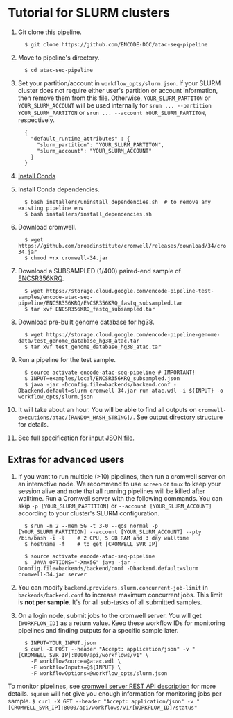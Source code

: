 Tutorial for SLURM clusters
==========================================

1. Git clone this pipeline.
    ```
      $ git clone https://github.com/ENCODE-DCC/atac-seq-pipeline
    ```

2. Move to pipeline's directory.
    ```
      $ cd atac-seq-pipeline
    ```

3. Set your partition/account in `workflow_opts/slurm.json`. If your SLURM cluster does not require either user's partition or account information, then remove them from this file. Otherwise, `YOUR_SLURM_PARTITON` or `YOUR_SLURM_ACCOUNT` will be used internally for `srun ... --partition YOUR_SLURM_PARTITON` or `srun ... --account YOUR_SLURM_PARTITON`, respectively.
    ```
      {
        "default_runtime_attributes" : {
          "slurm_partition": "YOUR_SLURM_PARTITON",
          "slurm_account": "YOUR_SLURM_ACCOUNT"
        }
      }
    ```

4. [Install Conda](https://conda.io/miniconda.html)

5. Install Conda dependencies.
    ```
      $ bash installers/uninstall_dependencies.sh  # to remove any existing pipeline env
      $ bash installers/install_dependencies.sh
    ```

6. Download cromwell.
    ```
      $ wget https://github.com/broadinstitute/cromwell/releases/download/34/cromwell-34.jar
      $ chmod +rx cromwell-34.jar
    ```

7. Download a SUBSAMPLED (1/400) paired-end sample of [ENCSR356KRQ](https://www.encodeproject.org/experiments/ENCSR356KRQ/).
    ```
      $ wget https://storage.cloud.google.com/encode-pipeline-test-samples/encode-atac-seq-pipeline/ENCSR356KRQ/ENCSR356KRQ_fastq_subsampled.tar
      $ tar xvf ENCSR356KRQ_fastq_subsampled.tar
    ```

8. Download pre-built genome database for hg38.
    ```
      $ wget https://storage.cloud.google.com/encode-pipeline-genome-data/test_genome_database_hg38_atac.tar
      $ tar xvf test_genome_database_hg38_atac.tar
    ```

9. Run a pipeline for the test sample.
    ```
      $ source activate encode-atac-seq-pipeline # IMPORTANT!
      $ INPUT=examples/local/ENCSR356KRQ_subsampled.json
      $ java -jar -Dconfig.file=backends/backend.conf -Dbackend.default=slurm cromwell-34.jar run atac.wdl -i ${INPUT} -o workflow_opts/slurm.json
    ```

10. It will take about an hour. You will be able to find all outputs on `cromwell-executions/atac/[RANDOM_HASH_STRING]/`. See [output directory structure](output.md) for details.

11. See full specification for [input JSON file](input.md).

## Extras for advanced users

1. If you want to run multiple (>10) pipelines, then run a cromwell server on an interactive node. We recommend to use `screen` or `tmux` to keep your session alive and note that all running pipelines will be killed after walltime. Run a Cromwell server with the following commands. You can skip `-p [YOUR_SLURM_PARTITION]` or `--account [YOUR_SLURM_ACCOUNT]` according to your cluster's SLURM configuration.

    ```
      $ srun -n 2 --mem 5G -t 3-0 --qos normal -p [YOUR_SLURM_PARTITION] --account [YOUR_SLURM_ACCOUNT] --pty /bin/bash -i -l    # 2 CPU, 5 GB RAM and 3 day walltime
      $ hostname -f    # to get [CROMWELL_SVR_IP]

      $ source activate encode-atac-seq-pipeline
      $ _JAVA_OPTIONS="-Xmx5G" java -jar -Dconfig.file=backends/backend/conf -Dbackend.default=slurm cromwell-34.jar server
    ```

2. You can modify `backend.providers.slurm.concurrent-job-limit` in `backends/backend.conf` to increase maximum concurrent jobs. This limit is **not per sample**. It's for all sub-tasks of all submitted samples.

3. On a login node, submit jobs to the cromwell server. You will get `[WORKFLOW_ID]` as a return value. Keep these workflow IDs for monitoring pipelines and finding outputs for a specific sample later.  
    ```  
      $ INPUT=YOUR_INPUT.json
      $ curl -X POST --header "Accept: application/json" -v "[CROMWELL_SVR_IP]:8000/api/workflows/v1" \
        -F workflowSource=@atac.wdl \
        -F workflowInputs=@${INPUT} \
        -F workflowOptions=@workflow_opts/slurm.json
    ```

  To monitor pipelines, see [cromwell server REST API description](http://cromwell.readthedocs.io/en/develop/api/RESTAPI/#cromwell-server-rest-api>) for more details. `squeue` will not give you enough information for monitoring jobs per sample.
    ```
      $ curl -X GET --header "Accept: application/json" -v "[CROMWELL_SVR_IP]:8000/api/workflows/v1/[WORKFLOW_ID]/status"
    ```
